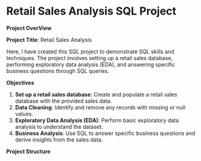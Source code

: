 # Retail Sales Analysis SQL Project 
**Project OverView**

**Project Title**: Retail Sales Analysis

Here, I have created this SQL project to demonstrate SQL skills and techniques. The project involves setting up a retail sales database, performing exploratory data analysis (EDA), and answering specific business questions through SQL queries. 

**Objectives**
1) **Set up a retail sales database**: Create and populate a retail sales database with the provided sales data.
2) **Data Cleaning**: Identify and remove any records with missing or null values.
3) **Exploratory Data Analysis (EDA)**: Perform basic exploratory data analysis to understand the dataset.
4) **Business Analysis**: Use SQL to answer specific business questions and derive insights from the sales data.

**Project Structure**

